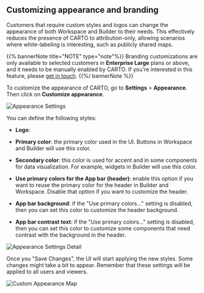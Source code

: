 ## Customizing appearance and branding

Customers that require custom styles and logos can change the appearance of both Workspace and Builder to their needs. This effectively reduces the presence of CARTO to attribution-only, allowing scenarios where white-labeling is interesting, such as publicly shared maps.

{{% bannerNote title="NOTE" type="note"%}}
Branding customizations are only available to selected customers in **Enterprise Large** plans or above, and it needs to be manually enabled by CARTO. If you're interested in this feature, please [get in touch](mailto:hello@carto.com).
{{%/ bannerNote %}}

To customize the appearance of CARTO, go to **Settings** > **Appearance**. Then click on **Customize appearance**.

![Appearance Settings](/img/cloud-native-workspace/settings/settings_branding_settings.png)

You can define the following styles:

- **Logo**: 

- **Primary color**: the primary color used in the UI. Buttons in Workspace and Builder will use this color.

- **Secondary color**: this color is used for accent and in some components for data visualization. For example, widgets in Builder will use this color.

- **Use primary colors for the App bar (header)**: enable this option if you want to reuse the primary color for the header in Builder and Workspace. Disable that option if you want to customize the header.

- **App bar background**: if the "Use primary colors..." setting is disabled, then you can set this color to customize the header background.

- **App bar contrast text**: if the "Use primary colors..." setting is disabled, then you can set this color to customize some components that need contrast with the background in the header.

![Appearance Settings Detail](/img/cloud-native-workspace/settings/settings_branding_settings_detail.png)

Once you "Save Changes", the UI will start applying the new styles. Some changes might take a bit to appear. Remember that these settings will be applied to all users and viewers.

![Custom Appearance Map](/img/cloud-native-workspace/settings/settings_branding_map.png)



